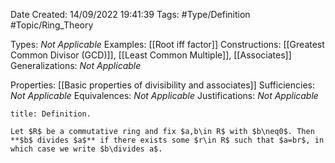<div class="topSpace"></div>

Date Created: 14/09/2022 19:41:39
Tags: #Type/Definition #Topic/Ring_Theory

Types: <i>Not Applicable</i>
Examples: [[Root iff factor]]
Constructions: [[Greatest Common Divisor (GCD)]], [[Least Common Multiple]], [[Associates]]
Generalizations: <i>Not Applicable</i>

Properties: [[Basic properties of divisibility and associates]]
Sufficiencies: <i>Not Applicable</i>
Equivalences: <i>Not Applicable</i>
Justifications: <i>Not Applicable</i>

``` ad-Definition
title: Definition.

Let $R$ be a commutative ring and fix $a,b\in R$ with $b\neq0$. Then **$b$ divides $a$** if there exists some $r\in R$ such that $a=br$, in which case we write $b\divides a$.

```
